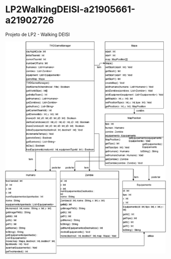 # LP2WalkingDEISI-a21905661-a21902726
Projeto de LP2 - Walking DEISI

![](diagrama.png?raw=true "Diagrama UML")
